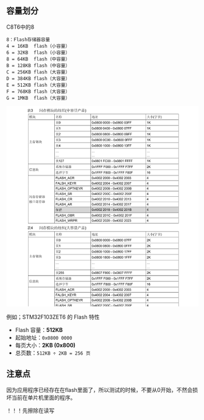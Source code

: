 ## 容量划分

C8T6中的8

```
8：Flash存储器容量
4 = 16KB  flash（小容量）
6 = 32KB  flash（小容量）
8 = 64KB  flash（中容量）
B = 128KB flash（中容量）
C = 256KB flash（大容量）
D = 384KB flash（大容量）
E = 512KB flash（大容量）
F = 768KB flash（大容量）
G = 1MKB  flash（大容量）
```

![image-20250828114233883](./images/image-20250828114233883.png)

例如；STM32F103ZET6 的 Flash 特性

- Flash 容量：**512KB**
- 起始地址：`0x0800 0000`
- 每页大小：**2KB (0x800)**
- 总页数：`512KB ÷ 2KB = 256 页`

## 注意点

因为应用程序已经存在在flash里面了，所以测试的时候，不要从0开始，不然会损坏当前在单片机里面的程序。



！！！先擦除在读写



